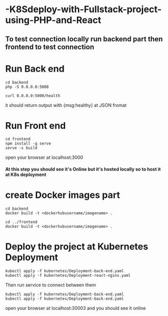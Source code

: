 # -K8Sdeploy-with-Fullstack-project-using-PHP-and-React

## To test connection locally run backend part then frontend to test connection

# Run Back end 
```
cd backend
php -S 0.0.0.0:5000
```
```
curl 0.0.0.0:5000/health
```
it should return output with {msg:healthy} at JSON fromat
# Run Front end 
```
cd frontend
npm install -g serve
serve -s build
```
open your browser at localhost:3000

#### At this step you should see it's Online but it's hosted locally so to host it at K8s deployment 

# create Docker images part
```
cd backend
docker build -t <dockerhubusername/imagename> .

cd ../frontend
docker build -t <dockerhubusername/imagename> .

```
# Deploy the project at Kubernetes Deployment
```
kubectl apply -f kubernetes/Deployment-back-end.yaml
kubectl apply -f kubernetes/Deployment-react-nginx.yaml
```
Then run service to connect between them
```
kubectl apply -f kubernetes/Deployment-back-end.yaml
kubectl apply -f kubernetes/Deployment-back-end.yaml
```
open your browser at localhost:30003 and you should see it online
